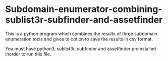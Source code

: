 # Subdomain-enumerator-combining-sublist3r-subfinder-and-assetfinder
This is a python program which combines the results of three subdomain enumeration tools and gives to option to save the results in csv format.

You must have python3, sublist3r, subfinder and assetfinder preinstalled inorder to run this file.  
